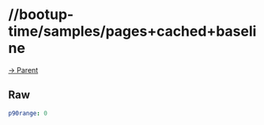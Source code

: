 
# //bootup-time/samples/pages+cached+baseline

[→ Parent](../..)


## Raw


```yaml
p90range: 0

```

